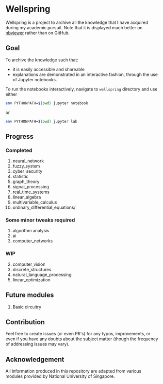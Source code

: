 # Wellspring

Wellspring is a project to archive all the knowledge that I have acquired during my academic pursuit.
Note that it is displayed much better on [nbviewer](https://nbviewer.jupyter.org/github/0WN463/wellspring/tree/main/) rather than on GitHub.

## Goal
To archive the knowledge such that:
* it is easily accessible and shareable
* explanations are demonstrated in an interactive fashion, through the use of Jupyter notebooks.

To run the notebooks interactively, navigate to `wellspring` directory and use either

``` bash
env PYTHONPATH=$(pwd) jupyter notebook
```

or 

``` bash
env PYTHONPATH=$(pwd) jupyter lab
```

## Progress
### Completed
1. neural_network
2. fuzzy_system
3. cyber_security
4. statistic
5. graph_theory
6. signal_processing
7. real_time_systems
8. linear_algebra
9. multivariable_calculus
10. ordinary_differential_equations/

### Some minor tweaks required
1. algorithm analysis
2. ai
3. computer_networks

### WIP
2. computer_vision
3. discrete_structures
4. natural_language_processing
5. linear_optimization

## Future modules
1. Basic circuitry

## Contribution

Feel free to create issues (or even PR's) for any typos, improvements, or even if you have any doubts about the subject matter (though the frequency of addressing issues may vary).

## Acknowledgement

All information produced in this repository are adapted from various modules provided by National University of Singapore.

